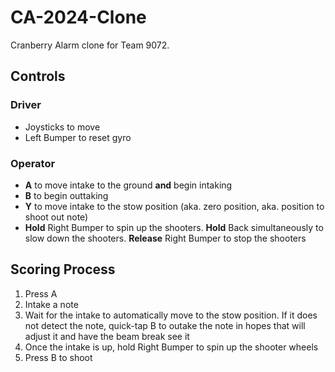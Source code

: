 # CA-2024-Clone

Cranberry Alarm clone for Team 9072.

## Controls

### Driver
- Joysticks to move
- Left Bumper to reset gyro

### Operator
- **A** to move intake to the ground **and** begin intaking
- **B** to begin outtaking
- **Y** to move intake to the stow position (aka. zero position, aka. position to shoot out note)
- **Hold** Right Bumper to spin up the shooters. **Hold** Back simultaneously to slow down the shooters. **Release** Right Bumper to stop the shooters

## Scoring Process

1. Press A
2. Intake a note
3. Wait for the intake to automatically move to the stow position. If it does not detect the note, quick-tap B to outake the note in hopes that will adjust it and have the beam break see it
4. Once the intake is up, hold Right Bumper to spin up the shooter wheels 
5. Press B to shoot
